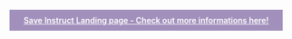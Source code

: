 <a href="https://www.saveinstruct.com/" target="_blank" style="background-color: rgb(162, 144, 188); padding: 10px 25px; font-weight: 600; color: white;">Save Instruct Landing page - Check out more informations here!</a>

